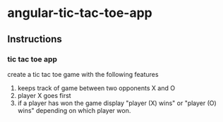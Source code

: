 # angular-tic-tac-toe-app

## Instructions

### tic tac toe app

create a tic tac toe game with the following features

1. keeps track of game between two opponents X and O
1. player X goes first
1. if a player has won the game display "player (X) wins" or "player (O) wins" depending on which player won.
